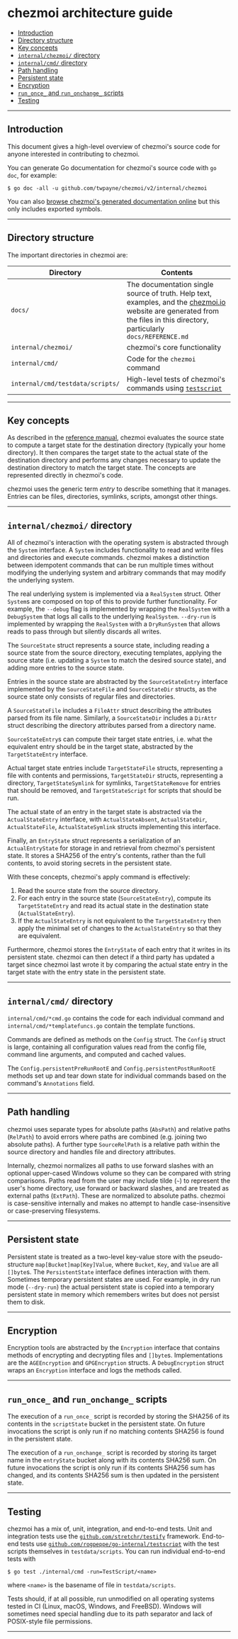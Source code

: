 # chezmoi architecture guide

<!--- toc --->
* [Introduction](#introduction)
* [Directory structure](#directory-structure)
* [Key concepts](#key-concepts)
* [`internal/chezmoi/` directory](#internalchezmoi-directory)
* [`internal/cmd/` directory](#internalcmd-directory)
* [Path handling](#path-handling)
* [Persistent state](#persistent-state)
* [Encryption](#encryption)
* [`run_once_` and `run_onchange_` scripts](#run_once_-and-run_onchange_-scripts)
* [Testing](#testing)

---

## Introduction

This document gives a high-level overview of chezmoi's source code for anyone
interested in contributing to chezmoi.

You can generate Go documentation for chezmoi's source code with `go doc`, for
example:

```console
$ go doc -all -u github.com/twpayne/chezmoi/v2/internal/chezmoi
```

You can also [browse chezmoi's generated documentation
online](https://pkg.go.dev/github.com/twpayne/chezmoi/v2) but this only includes
exported symbols.

---

## Directory structure

The important directories in chezmoi are:

| Directory                        | Contents                                                                                                                                                                                         |
| -------------------------------- | ------------------------------------------------------------------------------------------------------------------------------------------------------------------------------------------------ |
| `docs/`                          | The documentation single source of truth. Help text, examples, and the [chezmoi.io](https://chezmoi.io) website are generated from the files in this directory, particularly `docs/REFERENCE.md` |
| `internal/chezmoi/`              | chezmoi's core functionality                                                                                                                                                                     |
| `internal/cmd/`                  | Code for the `chezmoi` command                                                                                                                                                                   |
| `internal/cmd/testdata/scripts/` | High-level tests of chezmoi's commands using [`testscript`](https://pkg.go.dev/github.com/rogpeppe/go-internal/testscript)                                                                       |

---

## Key concepts

As described in the [reference manual](REFERENCE.md), chezmoi evaluates the
source state to compute a target state for the destination directory (typically
your home directory). It then compares the target state to the actual state of
the destination directory and performs any changes necessary to update the
destination directory to match the target state. The concepts are represented
directly in chezmoi's code.

chezmoi uses the generic term *entry* to describe something that it manages.
Entries can be files, directories, symlinks, scripts, amongst other things.

---

## `internal/chezmoi/` directory

All of chezmoi's interaction with the operating system is abstracted through the
`System` interface. A `System` includes functionality to read and write files
and directories and execute commands. chezmoi makes a distinction between
idempotent commands that can be run multiple times without modifying the
underlying system and arbitrary commands that may modify the underlying system.

The real underlying system is implemented via a `RealSystem` struct. Other
`System`s are composed on top of this to provide further functionality. For
example, the `--debug` flag is implemented by wrapping the `RealSystem` with a
`DebugSystem` that logs all calls to the underlying `RealSystem`. `--dry-run` is
implemented by wrapping the `RealSystem` with a `DryRunSystem` that allows reads
to pass through but silently discards all writes.

The `SourceState` struct represents a source state, including reading a source
state from the source directory, executing templates, applying the source state
(i.e. updating a `System` to match the desired source state), and adding more
entries to the source state.

Entries in the source state are abstracted by the `SourceStateEntry` interface
implemented by the `SourceStateFile` and `SourceStateDir` structs, as the source
state only consists of regular files and directories.

A `SourceStateFile` includes a `FileAttr` struct describing the attributes
parsed from its file name. Similarly, a `SourceStateDir` includes a `DirAttr`
struct describing the directory attributes parsed from a directory name.

`SourceStateEntry`s can compute their target state entries, i.e. what the
equivalent entry should be in the target state, abstracted by the
`TargetStateEntry` interface.

Actual target state entries include `TargetStateFile` structs, representing a
file with contents and permissions, `TargetStateDir` structs, representing a
directory, `TargetStateSymlink` for symlinks, `TargetStateRemove` for entries
that should be removed, and `TargetStateScript` for scripts that should be run.

The actual state of an entry in the target state is abstracted via the
`ActualStateEntry` interface, with `ActualStateAbsent`, `ActualStateDir`,
`ActualStateFile`, `ActualStateSymlink` structs implementing this interface.

Finally, an `EntryState` struct represents a serialization of an
`ActualEntryState` for storage in and retrieval from chezmoi's persistent state.
It stores a SHA256 of the entry's contents, rather than the full contents, to
avoid storing secrets in the persistent state.

With these concepts, chezmoi's apply command is effectively:
1. Read the source state from the source directory.
2. For each entry in the source state (`SourceStateEntry`), compute its
   `TargetStateEntry` and read its actual state in the destination state
   (`ActualStateEntry`).
3. If the `ActualStateEntry` is not equivalent to the `TargetStateEntry` then
   apply the minimal set of changes to the `ActualStateEntry` so that they are
   equivalent.

Furthermore, chezmoi stores the `EntryState` of each entry that it writes in its
persistent state. chezmoi can then detect if a third party has updated a target
since chezmoi last wrote it by comparing the actual state entry in the target
state with the entry state in the persistent state.

---

## `internal/cmd/` directory

`internal/cmd/*cmd.go` contains the code for each individual command and
`internal/cmd/*templatefuncs.go` contain the template functions.

Commands are defined as methods on the `Config` struct. The `Config` struct is
large, containing all configuration values read from the config file, command
line arguments, and computed and cached values.

The `Config.persistentPreRunRootE` and `Config.persistentPostRunRootE` methods
set up and tear down state for individual commands based on the command's
`Annotations` field.

---

## Path handling

chezmoi uses separate types for absolute paths (`AbsPath`) and relative paths
(`RelPath`) to avoid errors where paths are combined (e.g. joining two absolute
paths). A further type `SourceRelPath` is a relative path within the source
directory and handles file and directory attributes.

Internally, chezmoi normalizes all paths to use forward slashes with an optional
upper-cased Windows volume so they can be compared with string comparisons.
Paths read from the user may include tilde (`~`) to represent the user's home
directory, use forward or backward slashes, and are treated as external paths
(`ExtPath`). These are normalized to absolute paths. chezmoi is case-sensitive
internally and makes no attempt to handle case-insensitive or case-preserving
filesystems.

---

## Persistent state

Persistent state is treated as a two-level key-value store with the
pseudo-structure `map[Bucket]map[Key]Value`, where `Bucket`, `Key`, and `Value`
are all `[]byte`s. The `PersistentState` interface defines interaction with
them. Sometimes temporary persistent states are used. For example, in dry run
mode (`--dry-run`) the actual persistent state is copied into a temporary
persistent state in memory which remembers writes but does not persist them to
disk.

---

## Encryption

Encryption tools are abstracted by the `Encryption` interface that contains
methods of encrypting and decrypting files and `[]byte`s. Implementations are
the `AGEEncryption` and `GPGEncryption` structs. A `DebugEncryption` struct
wraps an `Encryption` interface and logs the methods called.

---

## `run_once_` and `run_onchange_` scripts

The execution of a `run_once_` script is recorded by storing the SHA256 of its
contents in the `scriptState` bucket in the persistent state. On future
invocations the script is only run if no matching contents SHA256 is found in
the persistent state.

The execution of a `run_onchange_` script is recorded by storing its target name
in the `entryState` bucket along with its contents SHA256 sum. On future
invocations the script is only run if its contents SHA256 sum has changed, and
its contents SHA256 sum is then updated in the persistent state.

---

## Testing

chezmoi has a mix of, unit, integration, and end-to-end tests. Unit and
integration tests use the
[`github.com/stretchr/testify`](https://pkg.go.dev/github.com/stretchr/testify)
framework. End-to-end tests use
[`github.com/rogpeppe/go-internal/testscript`](https://pkg.go.dev/github.com/rogpeppe/go-internal/testscript)
with the test scripts themselves in `testdata/scripts`. You can run individual
end-to-end tests with

```console
$ go test ./internal/cmd -run=TestScript/<name>
```

where `<name>` is the basename of file in `testdata/scripts`.

Tests should, if at all possible, run unmodified on all operating systems tested
in CI (Linux, macOS, Windows, and FreeBSD). Windows will sometimes need special
handling due to its path separator and lack of POSIX-style file permissions.

---
